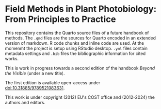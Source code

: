 # Field Methods in Plant Photobiology: From Principles to Practice

This repository contains the Quarto source files of a future handbook of methods. The `.qmd` files are the sources for Quarto encoded in an extended version of markdown. R code chunks and inline code are used. At the momenmt the project is setup using RStudio desktop. `.yml` files contain metadata settings and `.bib` files the bibliographic information for cited works.

This is work in progress towards a second edition of the handbook _Beyond the Visible_ (under a new title).

The first edition is available open-access under [doi:10.31885/9789521083631](http://doi.org/10.31885/9789521083631).

This work is under copyright (2012) EU's COST office and (2012-2024) the authors and editors.
